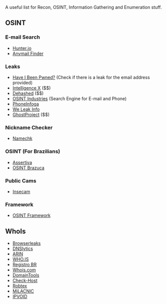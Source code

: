 A useful list for Recon, OSINT, Information Gathering and Enumeration stuff.

## OSINT
### E-mail Search
- [Hunter.io](https://hunter.io/)
- [Anymail Finder](https://anymailfinder.com/)

### Leaks
- [Have I Been Pwned?](https://haveibeenpwned.com/) (Check if there is a leak for the email address provided)
- [Intelligence X](https://intelx.io/tools?tab=email) ($$)
- [Dehashed](https://www.dehashed.com/) ($$)
- [OSINT Industries](https://osint.industries/) (Search Engine for E-mail and Phone)
- [PhoneInfoga](https://demo.phoneinfoga.crvx.fr/#/)
- [We Leak Info](https://weleakinfo.io/)
- [GhostProject](https://ghostproject.fr/console) ($$)

### Nickname Checker
- [Namechk](https://namechk.com/)

### OSINT (For Brazilians)
- [Assertiva](https://assertivasolucoes.com.br/)
- [OSINT Brazuca](https://github.com/osintbrazuca/osint-brazuca)

### Public Cams
- [Insecam](http://www.insecam.org/)

### Framework
- [OSINT Framework](https://osintframework.com/)

## WhoIs
- [Browserleaks](https://browserleaks.com/)
- [DNSlytics](https://dnslytics.com/)
- [ARIN](https://www.arin.net/resources/registry/whois/rdap/)
- [WHO.IS](https://who.is/)
- [Registro BR](https://registro.br/tecnologia/ferramentas/)
- [Whois.com](https://www.whois.com/whois/arinet.com)
- [DomainTools](https://whois.domaintools.com/)
- [Check-Host](https://check-host.net/)
- [Robtex](https://www.robtex.com/)
- [MiLACNIC](https://query.milacnic.lacnic.net/home)
- [IPVOID](https://www.ipvoid.com/whois/)
